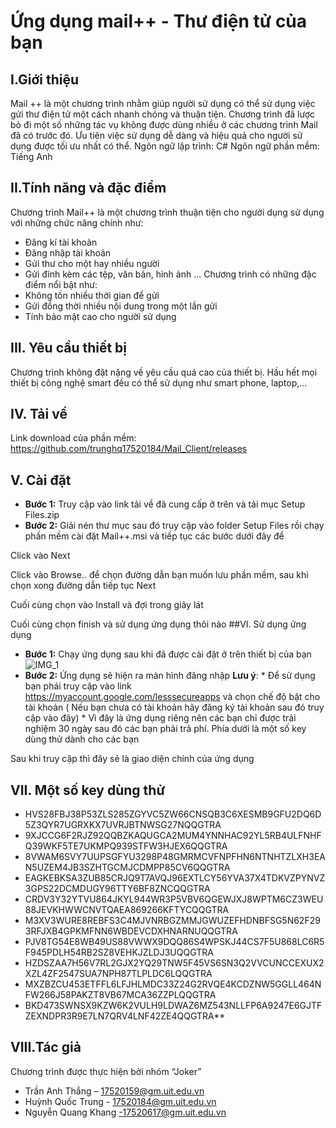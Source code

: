 ﻿# Ứng dụng mail++ - Thư điện tử của bạn
## I.Giới thiệu 
Mail ++ là một chương trình nhằm giúp người sử dụng có thể sử dụng việc gửi thư điện tử một cách nhanh chóng và thuận tiện. Chương trình đã lược bỏ đi một số những tác vụ không được dùng nhiều ở các chương trình Mail đã có trước đó. Ưu tiên việc sử dụng dễ dàng và hiệu quả cho người sử dụng được tối ưu nhất có thể.
Ngôn ngữ lập trình: C#
Ngôn ngữ phần mềm: Tiếng Anh
## II.Tính năng và đặc điểm
Chương trình Mail++ là một chương trình thuận tiện cho người dụng sử dụng với những chức năng chính như: 
* Đăng kí tài khoản
* Đăng nhập tài khoản
* Gửi thư cho một hay nhiều người
* Gửi đính kèm các tệp, văn bản, hình ảnh ...
Chương trình có những đặc điểm nổi bật như:
* Không tốn nhiều thời gian để gửi 
* Gửi đồng thời nhiều nội dung trong một lần gửi
* Tính bảo mật cao cho người sử dụng
## III. Yêu cầu thiết bị 
Chương trình không đặt nặng về yêu cầu quá cao của thiết bị. Hầu hết mọi thiết bị công nghệ smart đều có thể sử dụng như smart phone, laptop,...
## IV. Tải về 
Link download của phần mềm:
https://github.com/trunghq17520184/Mail_Client/releases
## V. Cài đặt
* **Bước 1:** Truy cập vào link tải về đã cung cấp ở trên và tải mục Setup Files.zip
* **Bước 2:** Giải nén thư mục sau đó truy cập vào folder Setup Files rồi chạy phần mềm cài đặt Mail++.msi 
và tiếp tục các bước dưới đây để 
 
Click vào Next
 
Click vào Browse.. để chọn đường dẫn bạn muốn lưu phần mềm, sau khi chọn xong đường dẫn tiếp tục Next
 
Cuối cùng chọn vào Install và đợi trong giây lát
 
Cuối cùng chọn finish và sử dụng ứng dụng thôi nào
##VI. Sử dụng ứng dụng
* **Bước 1:** Chạy ứng dụng sau khi đã được cài đặt ở trên thiết bị của bạn
	![IMG_1](https://github.com/trunghq17520184/Mail_Client/raw/master/resource/1.png)
* **Bước 2:** Ứng dụng sẽ hiện ra màn hình đăng nhập 
**Lưu ý**: * Để sử dụng bạn phải truy cập vào link https://myaccount.google.com/lesssecureapps và chọn chế độ bật cho tài khoản ( Nếu bạn chưa có tài khoản hãy đăng ký tài khoản sau đó truy cập vào đây)
            * Vì đây là ứng dụng riêng nên các bạn chỉ được trải nghiệm 30 ngày sau đó các bạn phải trả phí. Phía dưới là một số key dùng thử dành cho các bạn
 
Sau khi truy cập thì đây sẽ là giao diện chính của ứng dụng
 
## VII. Một số key dùng thử
* HVS28FBJ38P53ZLS285ZGYVC5ZW66CNSQB3C6XESMB9GFU2DQ6D5Z3QYR7UGRXKX7UVRJBTNWSG27NQQGTRA
* 9XJCCG6F2RJZ92QQBZKAQUGCA2MUM4YNNHAC92YL5RB4ULFNHFQ39WKF5TE7UKMPQ939STFW3HJEX6QQGTRA
*	8VWAM6SVY7UUPSGFYU3298P48GMRMCVFNPFHN6NTNHTZLXH3EAN5UZEM4JB3SZHTGCMJCDMPP85CV6QQGTRA
*	EAGKEBKSA3ZUB85CRJQ9T7AVQJ96EXTLCY56YVA37X4TDKVZPYNVZ3GPS22DCMDUGY96TTY6BF8ZNCQQGTRA
*	CRDV3Y32YTVU864JKYL944WR3P5VBV6QGEWJXJ8WPTM6CZ3WEU88JEVKHWWCNVTQAEA869266KFTYCQQGTRA
*	M3XV3WURE8REBFS3C4MJVNRBGZMMJGWUZEFHDNBFSG5N62F293RFJXB4GPKMFNN6WBDEVCDXHNARNUQQGTRA
* PJV8TG54E8WB49US88VWWX9DQQ86S4WPSKJ44CS7F5U868LC6R5F945PDLH54RB2SZ8VEHKJZLDJ3UQQGTRA
* HZDSZAA7H56V7RL2GJX2YQ29TNW5F45VS6SN3Q2VVCUNCCEXUX2XZL4ZF2547SUA7NPH87TLPLDC6LQQGTRA
*	MXZBZCU453ETFFL6LFJHLMDC33Z24G2RVQE4KCDZNW5GGLL464NFW266J58PAKZT8VB67MCA36ZZPLQQGTRA
*	BKD473SWNSX9KZW6K2VULH9LDWAZ6MZ543NLLFP6A9247E6GJTFZEXNDPR3R9E7LN7QRV4LNF42ZE4QQGTRA**
## VIII.Tác giả
Chương trình được thực hiện bởi nhóm “Joker”
* Trần Anh Thắng – 17520159@gm.uit.edu.vn
* Huỳnh Quốc Trung - 17520184@gm.uit.edu.vn
* Nguyễn Quang Khang -17520617@gm.uit.edu.vn





